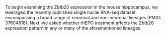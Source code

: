 To begin examining the Zbtb20 expression in the mouse hippocampus, we leveraged the recently published single nuclei RNA-seq dataset encompassing a broad range of neuronal and non-neuronal lineages (PMID: 37604818). Next, we asked whether rhEPO treatment affects the Zbtb20 expression pattern in any or many of the aforementioned lineages. 

